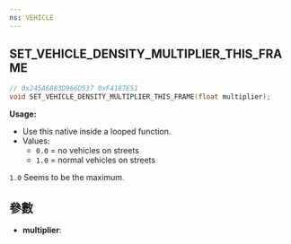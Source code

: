 ```yaml
---
ns: VEHICLE
---
```

## SET_VEHICLE_DENSITY_MULTIPLIER_THIS_FRAME

```c
// 0x245A6883D966D537 0xF4187E51
void SET_VEHICLE_DENSITY_MULTIPLIER_THIS_FRAME(float multiplier);
```

**Usage:**

- Use this native inside a looped function.
- Values:
  - `0.0` = no vehicles on streets
  - `1.0` = normal vehicles on streets

`1.0` Seems to be the maximum.

## 參數
* **multiplier**: 

